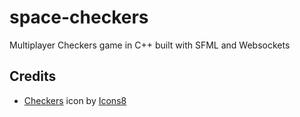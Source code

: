 # space-checkers

Multiplayer Checkers game in C++ built with SFML and Websockets

## Credits

- <a target="_blank" href="https://icons8.com/icon/AVjywBMTE-mJ/checkers">Checkers</a> icon
  by <a target="_blank" href="https://icons8.com">Icons8</a>
